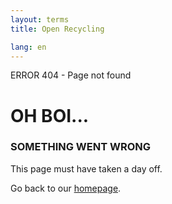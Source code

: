 ```yaml
---
layout: terms
title: Open Recycling

lang: en
---
```


ERROR 404 - Page not found

# OH BOI... 
### SOMETHING WENT WRONG

This page must have taken a day off. 

Go back to our [homepage](/{{page.lang}}/index.html).

